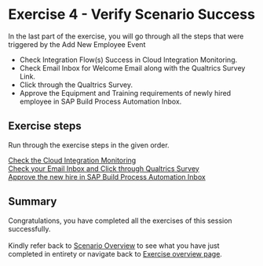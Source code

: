   # Exercise 4 - Verify Scenario Success

In the last part of the exercise, you will go through all the steps that were triggered by the Add New Employee Event

* Check Integration Flow(s) Success in Cloud Integration Monitoring.
* Check Email Inbox for Welcome Email along with the Qualtrics Survey Link.
* Click through the Qualtrics Survey.
* Approve the Equipment and Training requirements of newly hired employee in SAP Build Process Automation Inbox.


## Exercise steps

Run through the exercise steps in the given order.

[Check the Cloud Integration Monitoring](/exercises/ex4/ex41)
<br>[Check your Email Inbox and Click through Qualtrics Survey](/exercises/ex4/ex42)
<br>[Approve the new hire in SAP Build Process Automation Inbox](/exercises/ex4/ex43)

## Summary

Congratulations, you have completed all the exercises of this session successfully.
<br><br>Kindly refer back to [Scenario Overview](/intro/intro1) to see what you have just completed in entirety or navigate back to [Exercise overview page](/README.md#exercises).
